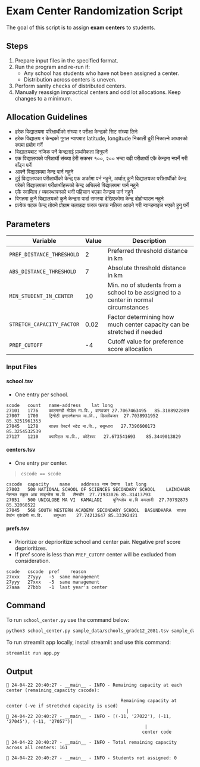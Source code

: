 # Exam Center Randomization Script
The goal of this script is to assign __exam centers__ to students.

## Steps
1. Prepare input files in the specified format.
2. Run the program and re-run if:
   * Any school has students who have not been assigned a center.
   * Distribution across centers is uneven.
3. Perform sanity checks of distributed centers.
4. Manually reassign impractical centers and odd lot allocations. Keep changes to a minimum. 

## Allocation Guidelines

- हरेक विद्यालयमा परिक्षार्थीको संख्या र परीक्षा केन्द्रको सिट संख्या लिने
- हरेक विद्यालय र केन्द्रको गुगल म्यापबाट latitude, longitude निकाली दुरी निकाल्ने आधारको रुपमा प्रयोग गर्ने
- विद्यालयबाट नजिक पर्ने केन्द्रलाई प्राथमिकता दिनुपर्ने
- एक विद्यालयको परिक्षार्थी संख्या हेरी सकभर १००, २०० भन्दा बढी परीक्षार्थी एकै केन्द्रमा नपर्ने गरी बाँढ्न पर्ने
- आफ्नै विद्यालयमा केन्द्र पार्न नहुने
- दुई विद्यालयका परीक्षार्थीको केन्द्र एक अर्कामा पर्न नहुने, अर्थात् कुनै विद्यालयका परीक्षार्थीको केन्द्र परेको विद्यालयका परीक्षार्थीहरूको केन्द्र अघिल्लो विद्यालयमा पार्न नहुने
- एकै स्वामित्व / व्यवस्थापनको भनी पहिचान भएका केन्द्रमा पार्न नहुने
- विगतमा कुनै विद्यालयको कुनै केन्द्रमा पार्दा समस्या देखिएकोमा केन्द्र दोहोऱ्याउन नहुने
- प्रत्येक पटक केन्द्र तोक्ने प्रोग्राम चलाउदा फरक फरक नतिजा आउने गरी ऱ्यान्डमाइज भएको हुनु पर्ने

## Parameters 

| Variable                   | Value | Description                                                                          |
|----------------------------|-------|--------------------------------------------------------------------------------------|
| `PREF_DISTANCE_THRESHOLD`  | 2     | Preferred threshold distance in km                                                   | 
| `ABS_DISTANCE_THRESHOLD`   | 7     | Absolute threshold distance in km                                                    |
| `MIN_STUDENT_IN_CENTER`    | 10    | Min. no of students from a school to be assigned to a center in normal circumstances |
| `STRETCH_CAPACITY_FACTOR`  | 0.02  | Factor determining how much center capacity can be stretched if needed               |
| `PREF_CUTOFF`              | -4    | Cutoff value for preference score allocation                                         |

### Input Files

#### school.tsv
- One entry per school.

```tsv
scode	count	name-address	lat	long
27101	1776	काठमाण्डौ मोडेल मा.वि., वागवजार	27.7067463495	85.3188922809
27007	1700	ट्रिनीटी इन्टरनेशनल मा.वि., डिल्लीबजार	27.7038931952	85.3251961353
27045	1278	साउथ वेस्टर्न स्टेट मा.वि., बसुन्धारा	27.7396600173	85.3254532539
27127	1210	क्यापिटल मा.वि., कोटेश्वर	27.673541693	85.3449013829
```

#### centers.tsv
- One entry per center.
>`cscode == scode`

```tsv
cscode	capacity	name	address	नाम	ठेगाना	lat	long
27003	500	NATIONAL SCHOOL OF SCIENCES SECONDARY SCHOOL	LAINCHAUR	नेशनल स्कुल अफ साइन्सेस मा.वि	लैनचौर	27.71933026	85.31413793
27051	500	UNIGLOBE MA VI	KAMALADI	युनिग्लोब मा.वि	कमलादी	27.70792875	85.32068522
27045	568	SOUTH WESTERN ACADEMY SECONDARY SCHOOL	BASUNDHARA	साउथ वेर्ष्टन एकेडेमी मा.वि.	बसुन्धरा	27.74212647	85.33392421
```

#### prefs.tsv
- Prioritize or deprioritize school and center pair. Negative pref score deprioritizes.
- If pref score is less than `PREF_CUTOFF` center will be excluded from consideration.

```tsv
scode	cscode	pref	reason
27xxx	27yyy	-5	same management
27yyy	27xxx	-5	same management
27aaa	27bbb	-1	last year's center
```

## Command

To run `school_center.py` use the command below:

```bash
python3 school_center.py sample_data/schools_grade12_2081.tsv sample_data/centers_grade12_2081.tsv sample_data/prefs.tsv
```

To run streamlit app locally, install streamlit and use this command: 

```bash
streamlit run app.py 
```

## Output

```
🚀 24-04-22 20:40:27 - __main__ - INFO - Remaining capacity at each center (remaining_capacity cscode): 

                                           Remaining capacity at center (-ve if stretched capacity is used)
                                             |
🚀 24-04-22 20:40:27 - __main__ - INFO - [(-11, '27022'), (-11, '27045'), (-11, '27057')] 
                                                    |
                                                   center code

🚀 24-04-22 20:40:27 - __main__ - INFO - Total remaining capacity across all centers: 161 

🚀 24-04-22 20:40:27 - __main__ - INFO - Students not assigned: 0
```
